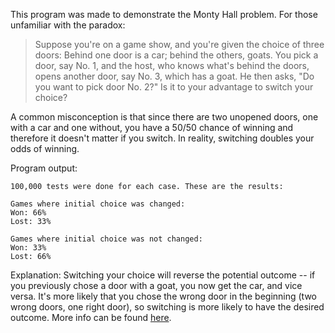 This program was made to demonstrate the Monty Hall problem. For those unfamiliar with the paradox:
> Suppose you're on a game show, and you're given the choice of three doors: Behind one door is a car;
> behind the others, goats. You pick a door, say No. 1, and the host, who knows what's behind the doors,
> opens another door, say No. 3, which has a goat. He then asks, "Do you want to pick door No. 2?"
> Is it to your advantage to switch your choice?

A common misconception is that since there are two unopened doors, one with a car and one without, 
you have a 50/50 chance of winning and therefore it doesn't matter if you switch. In reality, switching doubles your odds of winning.

Program output:

```
100,000 tests were done for each case. These are the results:

Games where initial choice was changed: 
Won: 66%
Lost: 33%

Games where initial choice was not changed: 
Won: 33%
Lost: 66%
```
Explanation: Switching your choice will reverse the potential outcome -- if you previously chose a door with a goat, 
you now get the car, and vice versa. It's more likely that you chose the wrong door in the beginning 
(two wrong doors, one right door), so switching is more likely to have the desired outcome. More info can be found [here](https://en.wikipedia.org/wiki/Monty_Hall_problem).
